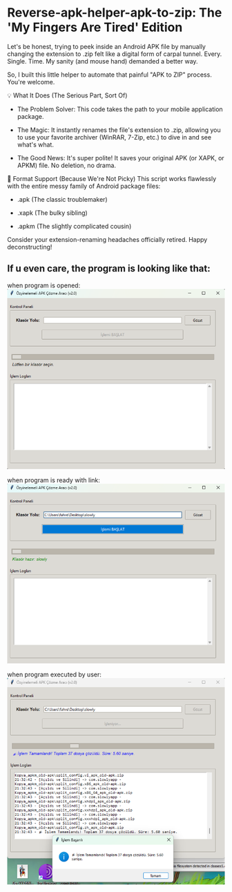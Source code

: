# Reverse-apk-helper-apk-to-zip: The 'My Fingers Are Tired' Edition
Let's be honest, trying to peek inside an Android APK file by manually changing the extension to .zip felt like a digital form of carpal tunnel. Every. Single. Time. My sanity (and mouse hand) demanded a better way.

So, I built this little helper to automate that painful "APK to ZIP" process. You're welcome.

💡 What It Does (The Serious Part, Sort Of)
- The Problem Solver: This code takes the path to your mobile application package.

- The Magic: It instantly renames the file's extension to .zip, allowing you to use your favorite archiver (WinRAR, 7-Zip, etc.) to dive in and see what's what.

- The Good News: It's super polite! It saves your original APK (or XAPK, or APKM) file. No deletion, no drama.

🥳 Format Support (Because We're Not Picky)
This script works flawlessly with the entire messy family of Android package files:

- .apk (The classic troublemaker)

- .xapk (The bulky sibling)

- .apkm (The slightly complicated cousin)

Consider your extension-renaming headaches officially retired. Happy deconstructing!

## If u even care, the program is looking like that:
when program is opened:
![Görsel 1 Açıklaması](/images/if-you-care-app-looks-like-that.png)

when program is ready with link:
![Görsel 2 Açıklaması](/images/when-program-is-ready.png)

when program executed by user:
![Görsel 3 Açıklaması](images/when-program-executed.png)
